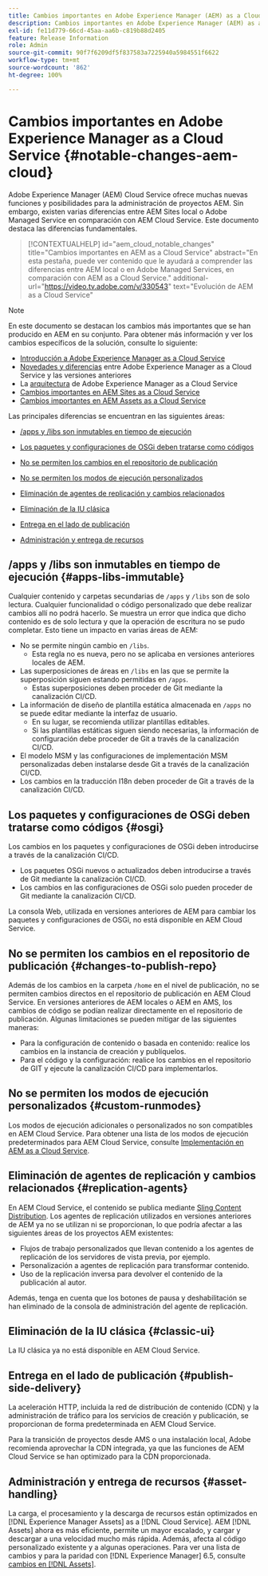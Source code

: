 ```yaml
---
title: Cambios importantes en Adobe Experience Manager (AEM) as a Cloud Service
description: Cambios importantes en Adobe Experience Manager (AEM) as a Cloud Service.
exl-id: fe11d779-66cd-45aa-aa6b-c819b88d2405
feature: Release Information
role: Admin
source-git-commit: 90f7f6209df5f837583a7225940a5984551f6622
workflow-type: tm+mt
source-wordcount: '862'
ht-degree: 100%

---
```


# Cambios importantes en Adobe Experience Manager as a Cloud Service {#notable-changes-aem-cloud}

Adobe Experience Manager (AEM) Cloud Service ofrece muchas nuevas funciones y posibilidades para la administración de proyectos AEM. Sin embargo, existen varias diferencias entre AEM Sites local o Adobe Managed Service en comparación con AEM Cloud Service. Este documento destaca las diferencias fundamentales.

>[!CONTEXTUALHELP]
>id="aem_cloud_notable_changes"
>title="Cambios importantes en AEM as a Cloud Service"
>abstract="En esta pestaña, puede ver contenido que le ayudará a comprender las diferencias entre AEM local o en Adobe Managed Services, en comparación con AEM as a Cloud Service."
>additional-url="https://video.tv.adobe.com/v/330543" text="Evolución de AEM as a Cloud Service"


>[!NOTE]
>En este documento se destacan los cambios más importantes que se han producido en AEM en su conjunto. Para obtener más información y ver los cambios específicos de la solución, consulte lo siguiente:
>
>* [Introducción a Adobe Experience Manager as a Cloud Service](/help/overview/introduction.md)
>* [Novedades y diferencias](/help/overview/what-is-new-and-different.md) entre Adobe Experience Manager as a Cloud Service y las versiones anteriores
>* La [arquitectura](/help/overview/architecture.md) de Adobe Experience Manager as a Cloud Service
>* [Cambios importantes en AEM Sites as a Cloud Service](/help/sites-cloud/sites-cloud-changes.md)
>* [Cambios importantes en AEM Assets as a Cloud Service](/help/assets/assets-cloud-changes.md)

Las principales diferencias se encuentran en las siguientes áreas:

* [/apps y /libs son inmutables en tiempo de ejecución](#apps-libs-immutable)

* [Los paquetes y configuraciones de OSGi deben tratarse como códigos](#osgi)

* [No se permiten los cambios en el repositorio de publicación](#changes-to-publish-repo)

* [No se permiten los modos de ejecución personalizados](#custom-runmodes)

* [Eliminación de agentes de replicación y cambios relacionados](#replication-agents)

* [Eliminación de la IU clásica](#classic-ui)

* [Entrega en el lado de publicación ](#publish-side-delivery)

* [Administración y entrega de recursos](#asset-handling)

## /apps y /libs son inmutables en tiempo de ejecución {#apps-libs-immutable}

Cualquier contenido y carpetas secundarias de `/apps` y `/libs` son de solo lectura. Cualquier funcionalidad o código personalizado que debe realizar cambios allí no podrá hacerlo. Se muestra un error que indica que dicho contenido es de solo lectura y que la operación de escritura no se pudo completar. Esto tiene un impacto en varias áreas de AEM:

* No se permite ningún cambio en `/libs`.
   * Esta regla no es nueva, pero no se aplicaba en versiones anteriores locales de AEM.
* Las superposiciones de áreas en `/libs` en las que se permite la superposición siguen estando permitidas en `/apps`.
   * Estas superposiciones deben proceder de Git mediante la canalización CI/CD.
* La información de diseño de plantilla estática almacenada en `/apps` no se puede editar mediante la interfaz de usuario.
   * En su lugar, se recomienda utilizar plantillas editables.
   * Si las plantillas estáticas siguen siendo necesarias, la información de configuración debe proceder de Git a través de la canalización CI/CD.
* El modelo MSM y las configuraciones de implementación MSM personalizadas deben instalarse desde Git a través de la canalización CI/CD.
* Los cambios en la traducción I18n deben proceder de Git a través de la canalización CI/CD.

## Los paquetes y configuraciones de OSGi deben tratarse como códigos {#osgi}

Los cambios en los paquetes y configuraciones de OSGi deben introducirse a través de la canalización CI/CD.

* Los paquetes OSGi nuevos o actualizados deben introducirse a través de Git mediante la canalización CI/CD.
* Los cambios en las configuraciones de OSGi solo pueden proceder de Git mediante la canalización CI/CD.

La consola Web, utilizada en versiones anteriores de AEM para cambiar los paquetes y configuraciones de OSGi, no está disponible en AEM Cloud Service.

## No se permiten los cambios en el repositorio de publicación {#changes-to-publish-repo}

Además de los cambios en la carpeta `/home` en el nivel de publicación, no se permiten cambios directos en el repositorio de publicación en AEM Cloud Service. En versiones anteriores de AEM locales o AEM en AMS, los cambios de código se podían realizar directamente en el repositorio de publicación. Algunas limitaciones se pueden mitigar de las siguientes maneras:

* Para la configuración de contenido o basada en contenido: realice los cambios en la instancia de creación y publíquelos.
* Para el código y la configuración: realice los cambios en el repositorio de GIT y ejecute la canalización CI/CD para implementarlos.

## No se permiten los modos de ejecución personalizados {#custom-runmodes}

Los modos de ejecución adicionales o personalizados no son compatibles en AEM Cloud Service. Para obtener una lista de los modos de ejecución predeterminados para AEM Cloud Service, consulte [Implementación en AEM as a Cloud Service](/help/implementing/deploying/overview.md#runmodes).

## Eliminación de agentes de replicación y cambios relacionados {#replication-agents}

En AEM Cloud Service, el contenido se publica mediante [Sling Content Distribution](https://sling.apache.org/documentation/bundles/content-distribution.html). Los agentes de replicación utilizados en versiones anteriores de AEM ya no se utilizan ni se proporcionan, lo que podría afectar a las siguientes áreas de los proyectos AEM existentes:

* Flujos de trabajo personalizados que llevan contenido a los agentes de replicación de los servidores de vista previa, por ejemplo.
* Personalización a agentes de replicación para transformar contenido.
* Uso de la replicación inversa para devolver el contenido de la publicación al autor.

Además, tenga en cuenta que los botones de pausa y deshabilitación se han eliminado de la consola de administración del agente de replicación.

## Eliminación de la IU clásica {#classic-ui}

La IU clásica ya no está disponible en AEM Cloud Service.

## Entrega en el lado de publicación {#publish-side-delivery}

La aceleración HTTP, incluida la red de distribución de contenido (CDN) y la administración de tráfico para los servicios de creación y publicación, se proporcionan de forma predeterminada en AEM Cloud Service.

Para la transición de proyectos desde AMS o una instalación local, Adobe recomienda aprovechar la CDN integrada, ya que las funciones de AEM Cloud Service se han optimizado para la CDN proporcionada.

## Administración y entrega de recursos {#asset-handling}

La carga, el procesamiento y la descarga de recursos están optimizados en [!DNL Experience Manager Assets] as a [!DNL Cloud Service]. AEM [!DNL Assets] ahora es más eficiente, permite un mayor escalado, y cargar y descargar a una velocidad mucho más rápida. Además, afecta al código personalizado existente y a algunas operaciones. Para ver una lista de cambios y para la paridad con [!DNL Experience Manager] 6.5, consulte [cambios en [!DNL Assets]](/help/assets/assets-cloud-changes.md).
